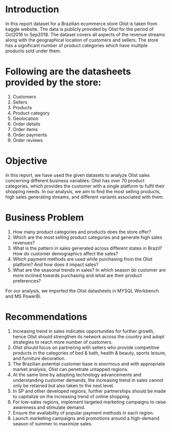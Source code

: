 # Introduction

In this report dataset for a Brazilian ecommerce store Olist is taken from kaggle website. The data is publicly provided by Olist for the period of Oct2016 to Sep2018. The dataset covers all aspects of the revenue streams along with the geographical location of customers and sellers. The store has a significant number of product categories which have multiple products sold under them. 

# Following are the datasheets provided by the store:

1. Customers
2. Sellers
3. Products
4. Product category
5. Geolocation
6. Order details
7. Order items
8. Order payments
9. Order reviews

# Objective

In this report, we have used the given datasets to analyze Olist sales concerning different business variables. Olist has over 70 product categories, which provides the customer with a single platform to fulfil their shopping needs. In our analysis, we aim to find the most selling products, high sales generating streams, and different variants associated with them.

# Business Problem 

1. How many product categories and products does the store offer?
2. Which are the most selling product categories and generate high sales revenues?
3. What is the pattern in sales generated across different states in Brazil? How do customer demographics affect the sales?
4. Which payment methods are used while purchasing from the Olist platform? And how does it impact sales?
5. What are the seasonal trends in sales? In which season do customer are more inclined towards purchasing and what are their product preferences? 

For our analysis, we imported the Olist datasheets in MYSQL Workbench and MS PowerBi. 

# Recommendations
1. Increasing trend in sales indicates opportunities for further growth, hence Olist should strengthen its network across the country and adopt strategies to reach more number of customers.
2. Olist should focus on partnering with sellers who provide competitive products in the categories of bed & bath, health & beauty, sports leisure, and furniture decoration.
3. The Brazilian potential customer base is enormous and with appropriate market analysis, Olist can penetrate untapped regions.
4. At the same time by adopting technology advancements and understanding customer demands, the increasing trend in sales cannot only be retained but also taken to the next level.
5. In SP and other developed regions, further partnerships should be made to capitalize on the increasing trend of online shopping.
6. For low-sales regions, implement targeted marketing campaigns to raise awareness and stimulate demand.
7. Ensure the availability of popular payment methods in each region.
8. Launch marketing campaigns and promotions around a high-demand season of summer to maximize sales.
